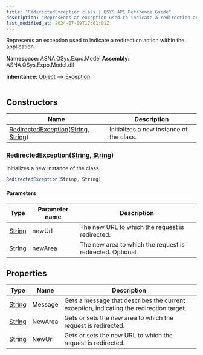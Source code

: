 ```yaml
---
title: "RedirectedException class | QSYS API Reference Guide"
description: "Represents an exception used to indicate a redirection action within the application. "
last_modified_at: 2024-07-09T17:01:01Z
---
```


Represents an exception used to indicate a redirection action within the application.

**Namespace:** ASNA.QSys.Expo.Model
**Assembly:** ASNA.QSys.Expo.Model.dll

**Inheritance:** [Object](https://docs.microsoft.com/en-us/dotnet/api/system.object) --> [Exception](https://docs.microsoft.com/en-us/dotnet/api/system.exception)
<br>
<br>

## Constructors

| Name | Description |
| --- | --- |
| [RedirectedException](#redirectedexceptionstring-string)([String](https://docs.microsoft.com/en-us/dotnet/api/system.string), [String](https://docs.microsoft.com/en-us/dotnet/api/system.string)) | Initializes a new instance of the  class.

### RedirectedException([String](https://docs.microsoft.com/en-us/dotnet/api/system.string), [String](https://docs.microsoft.com/en-us/dotnet/api/system.string))

Initializes a new instance of the  class.

```cs
RedirectedException(String, String)
```

#### Parameters

| Type | Parameter name | Description
| --- | --- | ---
| [String](https://docs.microsoft.com/en-us/dotnet/api/system.string) | newUrl | The new URL to which the request is redirected.
| [String](https://docs.microsoft.com/en-us/dotnet/api/system.string) | newArea | The new area to which the request is redirected. Optional.

## Properties

| Type | Name | Description
| --- | --- | --- 
| [String](https://learn.microsoft.com/en-us/dotnet/api/system.string?view=net-8.0) | Message | Gets a message that describes the current exception, indicating the redirection target. |
| [String](https://learn.microsoft.com/en-us/dotnet/api/system.string?view=net-8.0) | NewArea | Gets or sets the new area to which the request is redirected. |
| [String](https://learn.microsoft.com/en-us/dotnet/api/system.string?view=net-8.0) | NewUrl | Gets or sets the new URL to which the request is redirected. |
